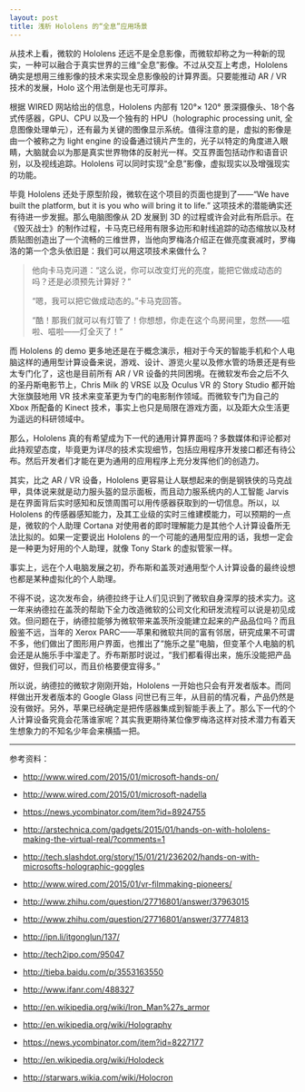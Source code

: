 ```yaml
---
layout: post
title: 浅析 Hololens 的“全息”应用场景
---
```


从技术上看，微软的 Hololens 还远不是全息影像，而微软却称之为一种新的现实，一种可以融合于真实世界的三维“全息”影像。不过从交互上考虑，Hololens 确实是想用三维影像的技术来实现全息影像般的计算界面。只要能推动 AR / VR 技术的发展，Holo 这个用法倒是也无可厚非。

根据 WIRED 网站给出的信息，Hololens 内部有 120°× 120° 景深摄像头、18个各式传感器，GPU、CPU 以及一个独有的 HPU（holographic processing unit, 全息图像处理单元），还有最为关键的图像显示系统。值得注意的是，虚拟的影像是由一个被称之为 light engine 的设备通过镜片产生的，光子以特定的角度进入眼睛，大脑就会以为那是真实世界物体的反射光一样。交互界面包括动作和语音识别，以及视线追踪。Hololens 可以同时实现“全息”影像，虚拟现实以及增强现实的功能。

毕竟 Hololens 还处于原型阶段，微软在这个项目的页面也提到了——“We have built the platform, but it is you who will bring it to life.” 这项技术的潜能确实还有待进一步发掘。那么电脑图像从 2D 发展到 3D 的过程或许会对此有所启示。在《毁灭战士》的制作过程，卡马克已经用有限多边形和射线追踪的动态缩放以及材质贴图创造出了一个流畅的三维世界，当他向罗梅洛介绍正在做亮度衰减时，罗梅洛的第一个念头依旧是：我们可以用这项技术来做什么？

>他向卡马克问道：“这么说，你可以改变灯光的亮度，能把它做成动态的吗？还是必须预先计算好？”
>
>“嗯，我可以把它做成动态的。”卡马克回答。
>
>“酷！那我们就可以有灯管了！你想想，你走在这个鸟房间里，忽然——嗞啦、嗞啦——灯全灭了！”

而 Hololens 的 demo 更多地还是在于概念演示，相对于今天的智能手机和个人电脑这样的通用型计算设备来说，游戏、设计、游览火星以及修水管的场景还是有些太专门化了，这也是目前所有 AR / VR 设备的共同困境。在微软发布会之后不久的圣丹斯电影节上，Chris Milk 的 VRSE 以及 Oculus VR 的 Story Studio 都开始大张旗鼓地用 VR 技术来变革更为专门的电影制作领域。而微软专门为自己的 Xbox 所配备的 Kinect 技术，事实上也只是局限在游戏方面，以及距大众生活更为遥远的科研领域中。

那么，Hololens 真的有希望成为下一代的通用计算界面吗？多数媒体和评论都对此持观望态度，毕竟更为详尽的技术实现细节，包括应用程序开发接口都还有待公布。然后开发者们才能在更为通用的应用程序上充分发挥他们的创造力。

其实，比之 AR / VR 设备，Hololens 更容易让人联想起来的倒是钢铁侠的马克战甲，具体说来就是动力服头盔的显示面板，而且动力服系统内的人工智能 Jarvis 是在界面背后实时感知和反馈周围可以用传感器获取到的一切信息。所以，以 Hololens 的传感器感知能力，及其工业级的实时三维建模能力，可以预期的一点是，微软的个人助理 Cortana 对使用者的即时理解能力是其他个人计算设备所无法比拟的。如果一定要说出 Hololens 的一个可能的通用型应用的话，我想一定会是一种更为好用的个人助理，就像 Tony Stark 的虚拟管家一样。

事实上，远在个人电脑发展之初，乔布斯和盖茨对通用型个人计算设备的最终设想也都是某种虚拟化的个人助理。

不得不说，这次发布会，纳德拉终于让人们见识到了微软自身深厚的技术实力。这一年来纳德拉在盖茨的帮助下全力改造微软的公司文化和研发流程可以说是初见成效。但问题在于，纳德拉能够为微软带来盖茨所没能建立起来的产品品位吗？而且殷鉴不远，当年的 Xerox PARC——苹果和微软共同的富有邻居，研究成果不可谓不多，他们做出了图形用户界面，也推出了“施乐之星”电脑，但变革个人电脑的机会还是从施乐手中溜走了。乔布斯那时说过，“我们都看得出来，施乐没能把产品做好，但我们可以，而且价格要便宜得多。”

所以说，纳德拉的微软才刚刚开始，Hololens 一开始也只会有开发者版本。而同样做出开发者版本的 Google Glass 问世已有三年，从目前的情况看，产品仍然是没有做好。另外，苹果已经确定是把传感器集成到智能手表上了。那么下一代的个人计算设备究竟会花落谁家呢？其实我更期待某位像罗梅洛这样对技术潜力有着天生想象力的不知名少年会来横插一把。

***

参考资料：

+ http://www.wired.com/2015/01/microsoft-hands-on/
+ http://www.wired.com/2015/01/microsoft-nadella
+ https://news.ycombinator.com/item?id=8924755
+ http://arstechnica.com/gadgets/2015/01/hands-on-with-hololens-making-the-virtual-real/?comments=1
+ http://tech.slashdot.org/story/15/01/21/236202/hands-on-with-microsofts-holographic-goggles
+ http://www.wired.com/2015/01/vr-filmmaking-pioneers/

+ http://www.zhihu.com/question/27716801/answer/37963015
+ http://www.zhihu.com/question/27716801/answer/37774813
+ http://ipn.li/itgonglun/137/
+ http://tech2ipo.com/95047
+ http://tieba.baidu.com/p/3553163550
+ http://www.ifanr.com/488327

+ http://en.wikipedia.org/wiki/Iron_Man%27s_armor
+ http://en.wikipedia.org/wiki/Holography
+ https://news.ycombinator.com/item?id=8227177
+ http://en.wikipedia.org/wiki/Holodeck
+ http://starwars.wikia.com/wiki/Holocron
